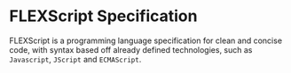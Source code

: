 # FLEXScript Specification
FLEXScript is a programming language specification for clean and concise code, with syntax based off already defined technologies, such as `Javascript`, `JScript` and `ECMAScript`.
